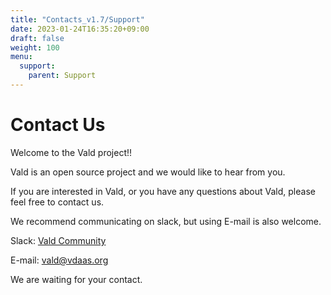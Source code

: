 ```yaml
---
title: "Contacts_v1.7/Support"
date: 2023-01-24T16:35:20+09:00
draft: false
weight: 100
menu:
  support:
    parent: Support
---
```


# Contact Us

Welcome to the Vald project!!

Vald is an open source project and we would like to hear from you.

If you are interested in Vald, or you have any questions about Vald, please feel free to contact us.

We recommend communicating on slack, but using E-mail is also welcome.

Slack: [Vald Community](https://join.slack.com/t/vald-community/shared_invite/zt-db2ky9o4-R_9p2sVp8xRwztVa8gfnPA)

E-mail: [vald@vdaas.org](mailto:vald@vdaas.org)

We are waiting for your contact.
